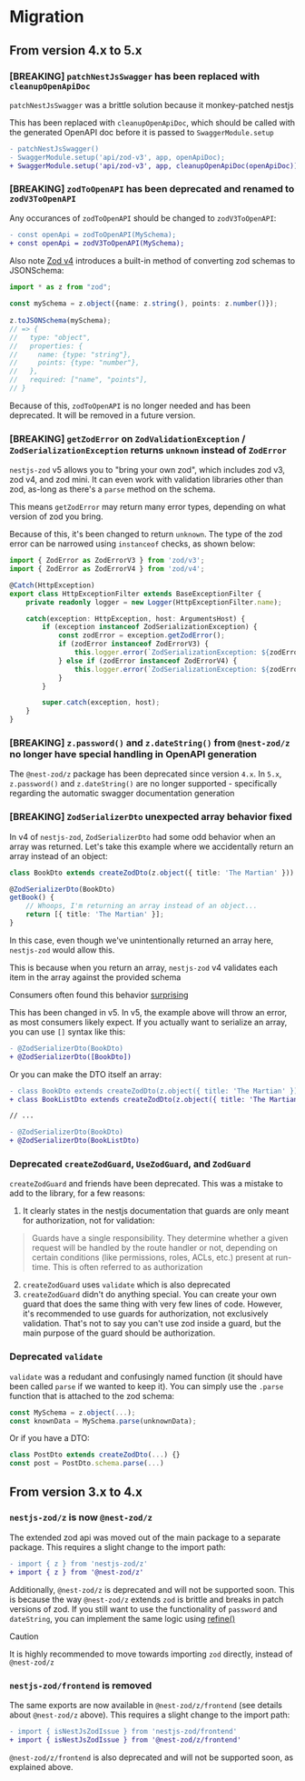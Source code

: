 # Migration

## From version 4.x to 5.x
### [BREAKING] `patchNestJsSwagger` has been replaced with `cleanupOpenApiDoc`

`patchNestJsSwagger` was a brittle solution because it monkey-patched nestjs

This has been replaced with `cleanupOpenApiDoc`, which should be called with the generated OpenAPI doc before it is passed to `SwaggerModule.setup`

```diff
- patchNestJsSwagger()
- SwaggerModule.setup('api/zod-v3', app, openApiDoc);
+ SwaggerModule.setup('api/zod-v3', app, cleanupOpenApiDoc(openApiDoc));
```

### [BREAKING] `zodToOpenAPI` has been deprecated and renamed to `zodV3ToOpenAPI`
Any occurances of `zodToOpenAPI` should be changed to `zodV3ToOpenAPI`:

```diff
- const openApi = zodToOpenAPI(MySchema);
+ const openApi = zodV3ToOpenAPI(MySchema);
```

Also note [Zod v4](https://v4.zod.dev/v4#json-schema-conversion) introduces a built-in method of converting zod schemas to JSONSchema:

```ts
import * as z from "zod";
 
const mySchema = z.object({name: z.string(), points: z.number()});
 
z.toJSONSchema(mySchema);
// => {
//   type: "object",
//   properties: {
//     name: {type: "string"},
//     points: {type: "number"},
//   },
//   required: ["name", "points"],
// }
```

Because of this, `zodToOpenAPI` is no longer needed and has been deprecated.  It will be removed in a future version.

### [BREAKING] `getZodError` on `ZodValidationException` / `ZodSerializationException` returns `unknown` instead of `ZodError`

`nestjs-zod` v5 allows you to "bring your own zod", which includes zod v3, zod v4, and zod mini.  It can even work with validation libraries other than zod, as-long as there's a `parse` method on the schema.

This means `getZodError` may return many error types, depending on what version of zod you bring.

Because of this, it's been changed to return `unknown`.  The type of the zod error can be narrowed using `instanceof` checks, as shown below:

```ts
import { ZodError as ZodErrorV3 } from 'zod/v3';
import { ZodError as ZodErrorV4 } from 'zod/v4';

@Catch(HttpException)
export class HttpExceptionFilter extends BaseExceptionFilter {
    private readonly logger = new Logger(HttpExceptionFilter.name);

    catch(exception: HttpException, host: ArgumentsHost) {
        if (exception instanceof ZodSerializationException) {
            const zodError = exception.getZodError();
            if (zodError instanceof ZodErrorV3) {
                this.logger.error(`ZodSerializationException: ${zodError.message}`);
            } else if (zodError instanceof ZodErrorV4) {
                this.logger.error(`ZodSerializationException: ${zodError.message}`);
            }
        }

        super.catch(exception, host);
    }
}
```

### [BREAKING] `z.password()` and `z.dateString()` from `@nest-zod/z` no longer have special handling in OpenAPI generation

The `@nest-zod/z` package has been deprecated since version `4.x`.  In `5.x`, `z.password()` and `z.dateString()` are no longer supported - specifically regarding the automatic swagger documentation generation

### [BREAKING] `ZodSerializerDto` unexpected array behavior fixed

In v4 of `nestjs-zod`, `ZodSerializerDto` had some odd behavior when an array was returned.  Let's take this example where we accidentally return an array instead of an object:

```ts
class BookDto extends createZodDto(z.object({ title: 'The Martian' })) { }

@ZodSerializerDto(BookDto)
getBook() {
    // Whoops, I'm returning an array instead of an object...
    return [{ title: 'The Martian' }];
}
```
In this case, even though we've unintentionally returned an array here, `nestjs-zod` would allow this.

This is because when you return an array, `nestjs-zod` v4 validates each item in the array against the provided schema

Consumers often found this behavior [surprising](https://github.com/BenLorantfy/nestjs-zod/issues/130#issuecomment-2733398629)

This has been changed in v5.  In v5, the example above will throw an error, as most consumers likely expect.  If you actually want to serialize an array, you can use `[]` syntax like this:
```diff
- @ZodSerializerDto(BookDto)
+ @ZodSerializerDto([BookDto])
```

Or you can make the DTO itself an array:
```diff
- class BookDto extends createZodDto(z.object({ title: 'The Martian' })) { }
+ class BookListDto extends createZodDto(z.object({ title: 'The Martian' }).array()) { }

// ...

- @ZodSerializerDto(BookDto)
+ @ZodSerializerDto(BookListDto)
```

### Deprecated `createZodGuard`, `UseZodGuard`, and `ZodGuard`

`createZodGuard` and friends have been deprecated.  This was a mistake to add to the library, for a few reasons:
1. It clearly states in the nestjs documentation that guards are only meant for authorization, not for validation:

> Guards have a single responsibility. They determine whether a given request will be handled by the route handler or not, depending on certain conditions (like permissions, roles, ACLs, etc.) present at run-time. This is often referred to as authorization

2. `createZodGuard` uses `validate` which is also deprecated 
3. `createZodGuard` didn't do anything special.  You can create your own guard that does the same thing with very few lines of code.  However, it's recommended to use guards for authorization, not exclusively validation.  That's not to say you can't use zod inside a guard, but the main purpose of the guard should be authorization.

### Deprecated `validate`
`validate` was a redudant and confusingly named function (it should have been called `parse` if we wanted to keep it).  You can simply use the `.parse` function that is attached to the zod schema:

```ts
const MySchema = z.object(...);
const knownData = MySchema.parse(unknownData);
```

Or if you have a DTO:
```ts
class PostDto extends createZodDto(...) {}
const post = PostDto.schema.parse(...)
```

## From version 3.x to 4.x

### `nestjs-zod/z` is now `@nest-zod/z`
The extended zod api was moved out of the main package to a separate package.  This requires a slight change to the import path:
```diff
- import { z } from 'nestjs-zod/z'
+ import { z } from '@nest-zod/z'
```
Additionally, `@nest-zod/z` is deprecated and will not be supported soon.  This is because the way `@nest-zod/z` extends `zod` is brittle and breaks in patch versions of zod.  If you still want to use the functionality of `password` and `dateString`, you can implement the same logic using [refine()](https://zod.dev/?id=refine)

> [!CAUTION]
> It is highly recommended to move towards importing `zod` directly, instead of `@nest-zod/z`

### `nestjs-zod/frontend` is removed
The same exports are now available in `@nest-zod/z/frontend` (see details about `@nest-zod/z` above).  This requires a slight change to the import path:
```diff
- import { isNestJsZodIssue } from 'nestjs-zod/frontend'
+ import { isNestJsZodIssue } from '@nest-zod/z/frontend'
```
`@nest-zod/z/frontend` is also deprecated and will not be supported soon, as explained above.
